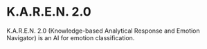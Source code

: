 # K.A.R.E.N. 2.0
K.A.R.E.N. 2.0 (Knowledge-based Analytical Response and Emotion Navigator) is an AI for emotion classification.
